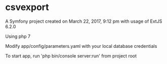 csvexport
=========

A Symfony project created on March 22, 2017, 9:12 pm with usage of ExtJS 6.2.0

Using php 7

Modify app/config/parameters.yaml with your local database credentials

To start app, run 'php bin/console server:run' from project root

